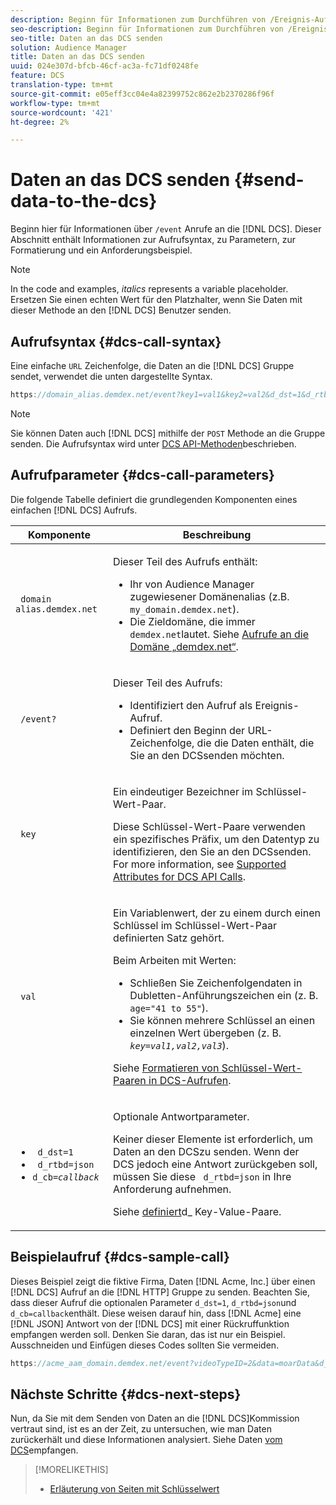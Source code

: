 ```yaml
---
description: Beginn für Informationen zum Durchführen von /Ereignis-Aufrufen an den DCS. Dieser Abschnitt enthält Informationen zur Aufrufsyntax, zu Parametern, zur Formatierung und ein Anforderungsbeispiel.
seo-description: Beginn für Informationen zum Durchführen von /Ereignis-Aufrufen an den DCS. Dieser Abschnitt enthält Informationen zur Aufrufsyntax, zu Parametern, zur Formatierung und ein Anforderungsbeispiel.
seo-title: Daten an das DCS senden
solution: Audience Manager
title: Daten an das DCS senden
uuid: 024e307d-bfcb-46cf-ac3a-fc71df0248fe
feature: DCS
translation-type: tm+mt
source-git-commit: e05eff3cc04e4a82399752c862e2b2370286f96f
workflow-type: tm+mt
source-wordcount: '421'
ht-degree: 2%

---
```



# Daten an das DCS senden {#send-data-to-the-dcs}

Beginn hier für Informationen über `/event` Anrufe an die [!DNL DCS]. Dieser Abschnitt enthält Informationen zur Aufrufsyntax, zu Parametern, zur Formatierung und ein Anforderungsbeispiel.

>[!NOTE]
>
>In the code and examples, *italics* represents a variable placeholder. Ersetzen Sie einen echten Wert für den Platzhalter, wenn Sie Daten mit dieser Methode an den [!DNL DCS] Benutzer senden.

## Aufrufsyntax {#dcs-call-syntax}

Eine einfache `URL` Zeichenfolge, die Daten an die [!DNL DCS] Gruppe sendet, verwendet die unten dargestellte Syntax.

```js
https://domain_alias.demdex.net/event?key1=val1&key2=val2&d_dst=1&d_rtbd=json&d_cb=callback
```

>[!NOTE]
>
>Sie können Daten auch [!DNL DCS] mithilfe der `POST` Methode an die Gruppe senden. Die Aufrufsyntax wird unter [DCS API-Methoden](../../../api/dcs-intro/dcs-api-reference/dcs-api-methods.md)beschrieben.

## Aufrufparameter {#dcs-call-parameters}

Die folgende Tabelle definiert die grundlegenden Komponenten eines einfachen [!DNL DCS] Aufrufs.

<table id="table_5F6A5B324EB848168543386516FBF384"> 
 <thead> 
  <tr> 
   <th colname="col1" class="entry"> Komponente </th> 
   <th colname="col2" class="entry"> Beschreibung </th> 
  </tr> 
 </thead>
 <tbody> 
  <tr> 
   <td colname="col1"> <p> <code> domain alias.demdex.net</code> </p> </td> 
   <td colname="col2"> <p>Dieser Teil des Aufrufs enthält: </p> <p> 
     <ul id="ul_3EDA9C7BA6794D06BCB07A75A9BD2372"> 
      <li id="li_74624CA78D6F4536A8164AE1FA1DECB9">Ihr von <span class="keyword"> Audience Manager</span> zugewiesener Domänenalias (z.B. <code> my_domain.demdex.net</code>). </li> 
      <li id="li_08ABE91CA247403AA480B3FB4BEF83BA">Die Zieldomäne, die immer <code> demdex.net</code>lautet. Siehe <a href="../../../reference/demdex-calls.md">Aufrufe an die Domäne „demdex.net“</a>. </li> 
     </ul> </p> </td> 
  </tr> 
  <tr> 
   <td colname="col1"> <p> <code> /event?</code> </p> </td> 
   <td colname="col2"> <p>Dieser Teil des Aufrufs: </p> <p> 
     <ul id="ul_6332444A305A4F12A7CBE471CA508516"> 
      <li id="li_1C5C111B2B0E4621B3FC0C20D6516041">Identifiziert den Aufruf als Ereignis-Aufruf. </li> 
      <li id="li_DBCE9B1C70604A629ECD7AC0A9052198">Definiert den Beginn der URL-Zeichenfolge, die die Daten enthält, die Sie an den <span class="wintitle"> DCS</span>senden möchten. </li> 
     </ul> </p> </td> 
  </tr> 
  <tr> 
   <td colname="col1"> <p> <code> key</code> </p> </td> 
   <td colname="col2"> <p>Ein eindeutiger Bezeichner im Schlüssel-Wert-Paar. </p> <p>Diese Schlüssel-Wert-Paare verwenden ein spezifisches Präfix, um den Datentyp zu identifizieren, den Sie an den <span class="wintitle"> DCS</span>senden. For more information, see <a href="../../../api/dcs-intro/dcs-api-reference/dcs-keys.md"> Supported Attributes for DCS API Calls</a>. </p> </td> 
  </tr> 
  <tr> 
   <td colname="col1"> <p> <code> val</code> </p> </td> 
   <td colname="col2"> <p>Ein Variablenwert, der zu einem durch einen Schlüssel im Schlüssel-Wert-Paar definierten Satz gehört. </p> <p>Beim Arbeiten mit Werten: </p> <p> 
     <ul id="ul_624DC78759F74AD8920220058E54E083"> 
      <li id="li_091E5B4820EC4A93B775433E428E74AB">Schließen Sie Zeichenfolgendaten in Dubletten-Anführungszeichen ein (z. B. <code> age="41 to 55"</code>). </li> 
      <li id="li_C558E3BA6EE34413BBBB962D4CD0D10E">Sie können mehrere Schlüssel an einen einzelnen Wert übergeben (z. B. <i><code>key</i>=<i>val1,val2,val3</i></code></i>). </li> 
     </ul> </p> <p>Siehe <a href="../../../api/dcs-intro/dcs-api-reference/dcs-key-format.md"> Formatieren von Schlüssel-Wert-Paaren in DCS-Aufrufen</a>. </p> </td>
  </tr> 
  <tr> 
   <td colname="col1"> <p> 
     <ul id="ul_36E2C1A0538D4D2C94DFC1335720A524"> 
      <li id="li_8902EED431CE4F0189A94868FA52DB1F"> <code> d_dst=1</code> </li> 
      <li id="li_4B6B29499D444E31808DE0A9AA0442D0"> <code> d_rtbd=json</code> </li> 
      <li id="li_3430CD0438604B83BE6437E6EC480816"> <code>d_cb=<i>callback</i></code> </li>
     </ul> </p> </td> 
   <td colname="col2"> <p>Optionale Antwortparameter. </p> <p> Keiner dieser Elemente ist erforderlich, um Daten an den <span class="wintitle"> DCS</span>zu senden. Wenn der <span class="wintitle"> DCS</span> jedoch eine Antwort zurückgeben soll, müssen Sie diese <code> d_rtbd=json</code> in Ihre Anforderung aufnehmen. </p> <p>Siehe <a href="../../../api/dcs-intro/dcs-api-reference/dcs-keys.md#d-attributes"> definiert</a>d_ Key-Value-Paare. </p> </td> 
  </tr>
 </tbody>
</table>

## Beispielaufruf {#dcs-sample-call}

Dieses Beispiel zeigt die fiktive Firma, Daten [!DNL Acme, Inc.] über einen [!DNL DCS] Aufruf an die [!DNL HTTP] Gruppe zu senden. Beachten Sie, dass dieser Aufruf die optionalen Parameter `d_dst=1`, `d_rtbd=json`und `d_cb=callback`enthält. Diese weisen darauf hin, dass [!DNL Acme] eine [!DNL JSON] Antwort von der [!DNL DCS] mit einer Rückruffunktion empfangen werden soll. Denken Sie daran, das ist nur ein Beispiel. Ausschneiden und Einfügen dieses Codes sollten Sie vermeiden.

```js
https://acme_aam_domain.demdex.net/event?videoTypeID=2&data=moarData&d_dst=1&d_rtbd=json&d_cb=acme_callback
```

## Nächste Schritte {#dcs-next-steps}

Nun, da Sie mit dem Senden von Daten an die [!DNL DCS]Kommission vertraut sind, ist es an der Zeit, zu untersuchen, wie man Daten zurückerhält und diese Informationen analysiert. Siehe Daten [vom DCS](../../../api/dcs-intro/dcs-event-calls/dcs-url-receive.md)empfangen.

>[!MORELIKETHIS]
>
>* [Erläuterung von Seiten mit Schlüsselwert](../../../reference/key-value-pairs-explained.md)

